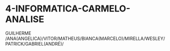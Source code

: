 # 4-INFORMATICA-CARMELO-ANALISE
GUILHERME /ANA(ANGELICA)/VITOR/MATHEUS/BIANCA(MARCELO)/MIRELLA/WESLEY/PATRICK/GABRIEL(ANDRÉ)/

